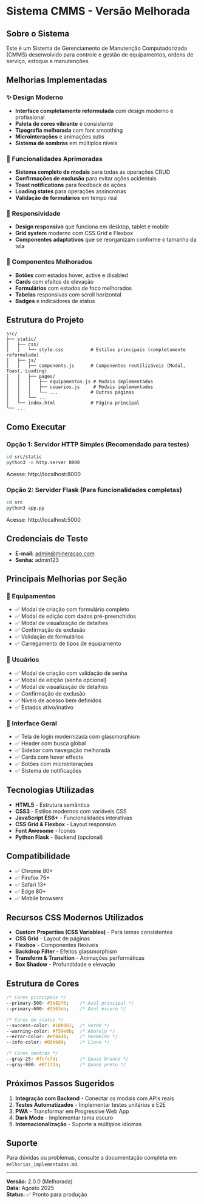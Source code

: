 # Sistema CMMS - Versão Melhorada

## Sobre o Sistema

Este é um Sistema de Gerenciamento de Manutenção Computadorizada (CMMS) desenvolvido para controle e gestão de equipamentos, ordens de serviço, estoque e manutenções.

## Melhorias Implementadas

### ✨ Design Moderno
- **Interface completamente reformulada** com design moderno e profissional
- **Paleta de cores vibrante** e consistente
- **Tipografia melhorada** com font smoothing
- **Microinterações** e animações sutis
- **Sistema de sombras** em múltiplos níveis

### 🎯 Funcionalidades Aprimoradas
- **Sistema completo de modais** para todas as operações CRUD
- **Confirmações de exclusão** para evitar ações acidentais
- **Toast notifications** para feedback de ações
- **Loading states** para operações assíncronas
- **Validação de formulários** em tempo real

### 📱 Responsividade
- **Design responsivo** que funciona em desktop, tablet e mobile
- **Grid system** moderno com CSS Grid e Flexbox
- **Componentes adaptativos** que se reorganizam conforme o tamanho da tela

### 🎨 Componentes Melhorados
- **Botões** com estados hover, active e disabled
- **Cards** com efeitos de elevação
- **Formulários** com estados de foco melhorados
- **Tabelas** responsivas com scroll horizontal
- **Badges** e indicadores de status

## Estrutura do Projeto

```
src/
├── static/
│   ├── css/
│   │   └── style.css          # Estilos principais (completamente reformulado)
│   ├── js/
│   │   ├── components.js      # Componentes reutilizáveis (Modal, Toast, Loading)
│   │   ├── pages/
│   │   │   ├── equipamentos.js # Modais implementados
│   │   │   ├── usuarios.js     # Modais implementados
│   │   │   └── ...            # Outras páginas
│   │   └── ...
│   └── index.html             # Página principal
└── ...
```

## Como Executar

### Opção 1: Servidor HTTP Simples (Recomendado para testes)
```bash
cd src/static
python3 -m http.server 8000
```
Acesse: http://localhost:8000

### Opção 2: Servidor Flask (Para funcionalidades completas)
```bash
cd src
python3 app.py
```
Acesse: http://localhost:5000

## Credenciais de Teste

- **E-mail:** admin@mineracao.com
- **Senha:** admin123

## Principais Melhorias por Seção

### 🔧 Equipamentos
- ✅ Modal de criação com formulário completo
- ✅ Modal de edição com dados pré-preenchidos
- ✅ Modal de visualização de detalhes
- ✅ Confirmação de exclusão
- ✅ Validação de formulários
- ✅ Carregamento de tipos de equipamento

### 👥 Usuários
- ✅ Modal de criação com validação de senha
- ✅ Modal de edição (senha opcional)
- ✅ Modal de visualização de detalhes
- ✅ Confirmação de exclusão
- ✅ Níveis de acesso bem definidos
- ✅ Estados ativo/inativo

### 🎨 Interface Geral
- ✅ Tela de login modernizada com glassmorphism
- ✅ Header com busca global
- ✅ Sidebar com navegação melhorada
- ✅ Cards com hover effects
- ✅ Botões com microinterações
- ✅ Sistema de notificações

## Tecnologias Utilizadas

- **HTML5** - Estrutura semântica
- **CSS3** - Estilos modernos com variáveis CSS
- **JavaScript ES6+** - Funcionalidades interativas
- **CSS Grid & Flexbox** - Layout responsivo
- **Font Awesome** - Ícones
- **Python Flask** - Backend (opcional)

## Compatibilidade

- ✅ Chrome 80+
- ✅ Firefox 75+
- ✅ Safari 13+
- ✅ Edge 80+
- ✅ Mobile browsers

## Recursos CSS Modernos Utilizados

- **Custom Properties (CSS Variables)** - Para temas consistentes
- **CSS Grid** - Layout de páginas
- **Flexbox** - Componentes flexíveis
- **Backdrop Filter** - Efeitos glassmorphism
- **Transform & Transition** - Animações performáticas
- **Box Shadow** - Profundidade e elevação

## Estrutura de Cores

```css
/* Cores principais */
--primary-500: #3b82f6;    /* Azul principal */
--primary-600: #2563eb;    /* Azul escuro */

/* Cores de status */
--success-color: #10b981;  /* Verde */
--warning-color: #f59e0b;  /* Amarelo */
--error-color: #ef4444;    /* Vermelho */
--info-color: #06b6d4;     /* Ciano */

/* Cores neutras */
--gray-25: #fcfcfd;        /* Quase branco */
--gray-900: #0f172a;       /* Quase preto */
```

## Próximos Passos Sugeridos

1. **Integração com Backend** - Conectar os modais com APIs reais
2. **Testes Automatizados** - Implementar testes unitários e E2E
3. **PWA** - Transformar em Progressive Web App
4. **Dark Mode** - Implementar tema escuro
5. **Internacionalização** - Suporte a múltiplos idiomas

## Suporte

Para dúvidas ou problemas, consulte a documentação completa em `melhorias_implementadas.md`.

---

**Versão:** 2.0.0 (Melhorada)  
**Data:** Agosto 2025  
**Status:** ✅ Pronto para produção

